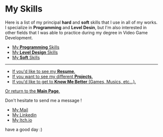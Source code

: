 # My Skills

Here is a list of my principal **hard** and **soft** skills that I use in all of my works. I specialize in **Programming** and **Level Desin**, but I'm also interested in other fields that I was able to practice during my degree in Video Game Development.

* [My **Programming** Skills](ProgrammingSkills.md)
* [My **Level Design** Skills](LevelDesignSkills.md)
* [My **Soft** Skills](SoftSkills.md)

***

- [If you'd like to see my **Resume**.](../Documents/AussantMarin_CV.pdf)
- [If you want to see my different **Projects**.](../Projects/MyProjects.md)
- [If you'd like to get to **Know Me Better** (Games, Musics, etc...).](../WhatILike/WhatILike.md)

[Or return to the **Main Page**.](../README.md)

Don't hesitate to send me a message !

* [My Mail](mailto:marin.aussant@gmail.com)
* [My Linkedin](https://www.linkedin.com/in/marin-aussant-623254229/)
* [My Itch.io](https://marinaussant.itch.io/)

have a good day :)